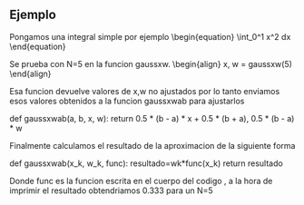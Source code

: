 ## Ejemplo

Pongamos una integral simple por ejemplo 
\begin{equation}
\int_0^1 x^2 dx
\end{equation}

Se prueba con N=5 en la funcion gaussxw. 
\begin{align}
x, w = gaussxw(5)
\end{align}

Esa funcion devuelve valores de x,w no ajustados por lo tanto enviamos esos valores obtenidos a la funcion gaussxwab para ajustarlos

def gaussxwab(a, b, x, w):
    return 0.5 * (b - a) * x + 0.5 * (b + a), 0.5 * (b - a) * w

Finalmente calculamos el resultado de la aproximacion de la siguiente forma 

def gaussxwab(x_k, w_k, func):
    resultado=wk*func(x_k)
return resultado

Donde func es la funcion escrita en el cuerpo del codigo , a la hora de imprimir el resultado obtendriamos 0.333 para un N=5


